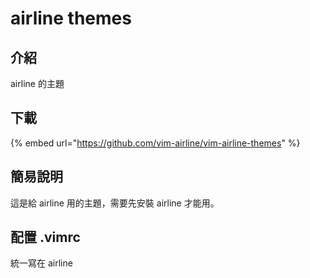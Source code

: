 # airline themes

## 介紹

airline 的主題

## 下載

{% embed url="https://github.com/vim-airline/vim-airline-themes" %}

## 簡易說明

這是給 airline 用的主題，需要先安裝 airline 才能用。

## 配置 .vimrc

統一寫在 airline

